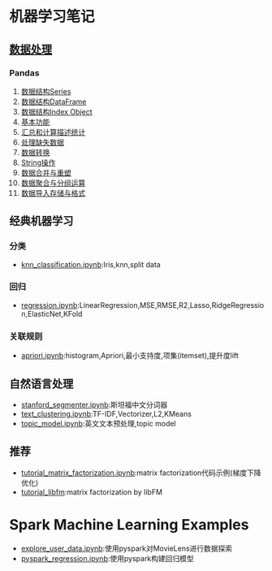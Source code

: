 # 机器学习笔记
## [数据处理][0]
### Pandas
1. [数据结构Series][1]
1. [数据结构DataFrame][2]
1. [数据结构Index Object][3]
1. [基本功能][4]
1. [汇总和计算描述统计][5]
1. [处理缺失数据][6]
1. [数据转换][7]
1. [String操作][8]
1. [数据合并与重塑][9]
1. [数据聚合与分组运算][10]
1. [数据导入存储与格式][11]

## 经典机器学习
### 分类
- [knn_classification.ipynb](knn_classification.ipynb):Iris,knn,split data

### 回归
- [regression.ipynb](regression.ipynb):LinearRegression,MSE,RMSE,R2,Lasso,RidgeRegression,ElasticNet,KFold

### 关联规则
- [apriori.ipynb](apriori.ipynb):histogram,Apriori,最小支持度,项集(itemset),提升度lift

## 自然语言处理
- [stanford_segmenter.ipynb](stanford_segmenter.ipynb):斯坦福中文分词器
- [text_clustering.ipynb](text_clustering.ipynb):TF-IDF,Vectorizer,L2,KMeans
- [topic_model.ipynb](topic_model.ipynb):英文文本预处理,topic model

## 推荐
- [tutorial_matrix_factorization.ipynb](tutorial_matrix_factorization.ipynb):matrix factorization代码示例(梯度下降优化)
- [tutorial_libfm](tutorial_libfm):matrix factorization by libFM

# Spark Machine Learning Examples
- [explore_user_data.ipynb](pyspark_explore_user_data.ipynb):使用pyspark对MovieLens进行数据探索
- [pyspark_regression.ipynb](pyspark_regression.ipynb):使用pyspark构建回归模型


[0]: data-processing/
[1]: data-processing/pandas-series.ipynb
[2]: data-processing/pandas-dataframe.ipynb
[3]: data-processing/pandas-index.ipynb
[4]: data-processing/pandas-basic.ipynb
[5]: data-processing/pandas-summarize-statistics.ipynb
[6]: data-processing/pandas-data-cleaning-preparation.ipynb
[7]: data-processing/pandas-data-transformation.ipynb
[8]: data-processing/pandas-string-manipulation.ipynb
[9]: data-processing/pandas-data-merge-reshape.ipynb
[10]:data-processing/pandas-data-aggregation-and-group.ipynb
[11]:data-processing/pandas-dataloading-storage-fileformats.ipynb